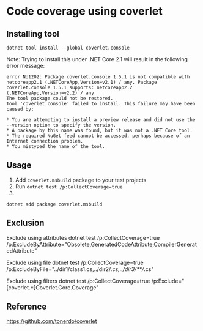 # Code coverage using coverlet

## Installing tool

```
dotnet tool install --global coverlet.console
```

Note: Trying to install this under .NET Core 2.1 will result in the following error message:

```
error NU1202: Package coverlet.console 1.5.1 is not compatible with netcoreapp2.1 (.NETCoreApp,Version=v2.1) / any. Package coverlet.console 1.5.1 supports: netcoreapp2.2 (.NETCoreApp,Version=v2.2) / any
The tool package could not be restored.
Tool 'coverlet.console' failed to install. This failure may have been caused by:

* You are attempting to install a preview release and did not use the --version option to specify the version.
* A package by this name was found, but it was not a .NET Core tool.
* The required NuGet feed cannot be accessed, perhaps because of an Internet connection problem.
* You mistyped the name of the tool.
```

## Usage

1. Add `coverlet.msbuild` package to your test projects
2. Run `dotnet test /p:CollectCoverage=true`
3. 
```
dotnet add package coverlet.msbuild 
```

## Exclusion

Exclude using attributes
dotnet test /p:CollectCoverage=true /p:ExcludeByAttribute="Obsolete,GeneratedCodeAttribute,CompilerGeneratedAttribute"

Exclude using file
dotnet test /p:CollectCoverage=true /p:ExcludeByFile=\"../dir1/class1.cs,../dir2/*.cs,../dir3/**/*.cs\"

Exclude using filters
dotnet test /p:CollectCoverage=true /p:Exclude="[coverlet.*]Coverlet.Core.Coverage"

## Reference
https://github.com/tonerdo/coverlet
